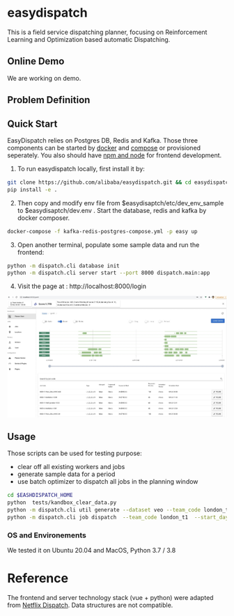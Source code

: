 # easydispatch

This is a field service dispatching planner, focusing on Reinforcement Learning and Optimization based automatic Dispatching. 

## Online Demo
We are working on demo.

## Problem Definition


## Quick Start
EasyDispatch relies on Postgres DB, Redis and Kafka. Those three components can be started by [docker](https://docs.docker.com/engine/install/ubuntu/) and [compose](https://docs.docker.com/compose/install/) or provisioned seperately. You also should have [npm and node](https://docs.npmjs.com/downloading-and-installing-node-js-and-npm) for frontend development.

1. To run easydispatch locally, first install it by:
```bash
git clone https://github.com/alibaba/easydispatch.git && cd easydispatch
pip install -e .
```

2. Then copy and modify env file from $easydisaptch/etc/dev_env_sample to $easydisaptch/dev.env  . Start the database, redis and kafka by docker composer.

```bash
docker-compose -f kafka-redis-postgres-compose.yml -p easy up
```

3. Open another terminal, populate some sample data and run the frontend:

```bash
python -m dispatch.cli database init
python -m dispatch.cli server start --port 8000 dispatch.main:app 
```

4. Visit the page at : http://localhost:8000/login

![planner_ui](doc/tutorial/planner_gantt_20210504215543.jpg)



## Usage

Those scripts can be used for testing purpose:
- clear off all existing workers and jobs
- generate sample data for a period
- use batch optimizer to dispatch all jobs in the planning window

```bash
cd $EASHDISPATCH_HOME
python  tests/kandbox_clear_data.py 
python -m dispatch.cli util generate --dataset veo --team_code london_t1 --start_day 20210503 --end_day 20210505 --username demo --password demo
python -m dispatch.cli job dispatch  --team_code london_t1  --start_day 20210503 --dispatch_days 2

```

### OS and Environements
We tested it on Ubuntu 20.04 and MacOS, Python 3.7 / 3.8


# Reference
The frontend and server technology stack (vue + python) were adapted from [Netflix Dispatch](https://github.com/Netflix/dispatch). Data structures are not compatible.


